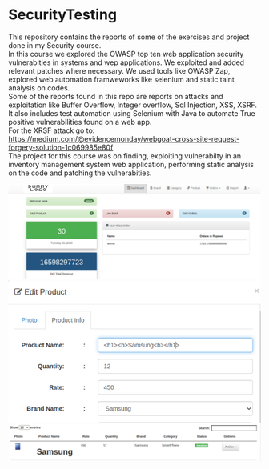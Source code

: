 # SecurityTesting
This repository contains the reports of some of the exercises and project done in my Security course.<br/>
In this course we explored the OWASP top ten web application security vulnerabities in systems and wep applications. We exploited and added relevant patches where necessary. We used tools like OWASP Zap, explored web automation framweworks like selenium and static taint analysis on codes.<br/>
Some of the reports found in this repo are reports on attacks and exploitation like Buffer Overflow, Integer overflow, Sql Injection, XSS, XSRF. It also includes test automation using Selenium with Java to automate True positive vulnerabilities found on a web app.<br/>
For the XRSF attack go to: https://medium.com/@evidencemonday/webgoat-cross-site-request-forgery-solution-1c069985e80f <br/>
The project for this course was on finding, exploiting vulnerabilty in an inventory management system web application, performing static analysis on the code and patching the vulnerabities.<br/>

![Inventory managenment System Outlook](project.png) <br/>
![Injecting payload](project2.png) <br/>
![Exploit shown on page](project3.png)
